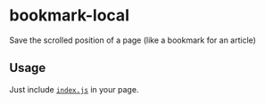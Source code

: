 # bookmark-local

Save the scrolled position of a page (like a bookmark for an article)

## Usage

Just include [`index.js`](index.js) in your page.
